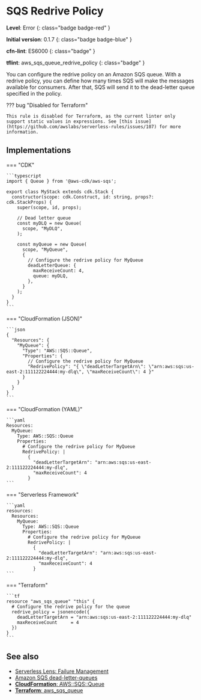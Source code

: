 # SQS Redrive Policy

__Level__: Error
{: class="badge badge-red" }

__Initial version__: 0.1.7
{: class="badge badge-blue" }

__cfn-lint__: ES6000
{: class="badge" }

__tflint__: aws_sqs_queue_redrive_policy
{: class="badge" }

You can configure the redrive policy on an Amazon SQS queue. With a redrive policy, you can define how many times SQS will make the messages available for consumers. After that, SQS will send it to the dead-letter queue specified in the policy.

??? bug "Disabled for Terraform"

    This rule is disabled for Terraform, as the current linter only support static values in expressions. See [this issue](https://github.com/awslabs/serverless-rules/issues/107) for more information.

## Implementations

=== "CDK"

    ```typescript
    import { Queue } from '@aws-cdk/aws-sqs';

    export class MyStack extends cdk.Stack {
      constructor(scope: cdk.Construct, id: string, props?: cdk.StackProps) {
        super(scope, id, props);

        // Dead letter queue
        const myDLQ = new Queue(
          scope, "MyDLQ",
        );

        const myQueue = new Queue(
          scope, "MyQueue",
          {
            // Configure the redrive policy for MyQueue
            deadLetterQueue: {
              maxReceiveCount: 4,
              queue: myDLQ,
            },
          }
        );
      }
    }
    ```

=== "CloudFormation (JSON)"

    ```json
    {
      "Resources": {
        "MyQueue": {
          "Type": "AWS::SQS::Queue",
          "Properties": {
            // Configure the redrive policy for MyQueue
            "RedrivePolicy": "{ \"deadLetterTargetArn\": \"arn:aws:sqs:us-east-2:111122224444:my-dlq\", \"maxReceiveCount\": 4 }"
          }
        }
      }
    }
    ```

=== "CloudFormation (YAML)"

    ```yaml
    Resources:
      MyQueue:
        Type: AWS::SQS::Queue
        Properties:
          # Configure the redrive policy for MyQueue
          RedrivePolicy: |
            {
              "deadLetterTargetArn": "arn:aws:sqs:us-east-2:111122224444:my-dlq",
              "maxReceiveCount": 4
            }
    ```

=== "Serverless Framework"

    ```yaml
    resources:
      Resources:
        MyQueue:
          Type: AWS::SQS::Queue
          Properties:
            # Configure the redrive policy for MyQueue
            RedrivePolicy: |
              {
                "deadLetterTargetArn": "arn:aws:sqs:us-east-2:111122224444:my-dlq",
                "maxReceiveCount": 4
              }
    ```

=== "Terraform"

    ```tf
    resource "aws_sqs_queue" "this" {
      # Configure the redrive policy for the queue
      redrive_policy = jsonencode({
        deadLetterTargetArn = "arn:aws:sqs:us-east-2:111122224444:my-dlq"
        maxReceiveCount     = 4
      })
    }
    ```

## See also

* [Serverless Lens: Failure Management](https://docs.aws.amazon.com/wellarchitected/latest/serverless-applications-lens/failure-management.html)
* [Amazon SQS dead-letter-queues](https://docs.aws.amazon.com/AWSSimpleQueueService/latest/SQSDeveloperGuide/sqs-dead-letter-queues.html)
* [__CloudFormation__: AWS::SQS::Queue](https://docs.aws.amazon.com/AWSCloudFormation/latest/UserGuide/aws-properties-sqs-queues.html)
* [__Terraform__: aws_sqs_queue](https://registry.terraform.io/providers/hashicorp/aws/latest/docs/resources/sqs_queue)